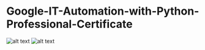 # Google-IT-Automation-with-Python-Professional-Certificate
![alt text](https://tryhackme-certificates.s3-eu-west-1.amazonaws.com/THM-RQSRVWKIZF.png)
![alt text](https://coursera.org/share/e6ff40aae24c077738c1d3eacec98994)